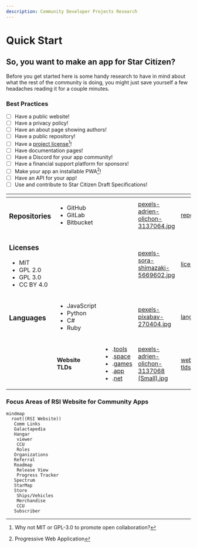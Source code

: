 ```yaml
---
description: Community Developer Projects Research
---
```


# Quick Start

## So, you want to make an app for Star Citizen?

Before you get started here is some handy research to have in mind about what the rest of the community is doing, you might just save yourself a few headaches reading it for a couple minutes.

### Best Practices

* [ ] Have a public website!
* [ ] Have a privacy policy!
* [ ] Have an about page showing authors!
* [ ] Have a public repository!
* [ ] Have a [project license](#user-content-fn-1)[^1]!
* [ ] Have documentation pages!
* [ ] Have a Discord for your app community!
* [ ] Have a financial support platform for sponsors!
* [ ] Make your app an installable PWA[^2]!
* [ ] Have an API for your app!
* [ ] Use and contribute to Star Citizen Draft Specifications!

<table data-view="cards" data-full-width="false"><thead><tr><th></th><th></th><th></th><th data-hidden data-card-cover data-type="files"></th><th data-hidden data-card-target data-type="content-ref"></th></tr></thead><tbody><tr><td><h3>Repositories</h3></td><td><ul><li>GitHub</li><li>GitLab</li><li>Bitbucket</li></ul></td><td></td><td><a href="../../.gitbook/assets/pexels-adrien-olichon-3137064.jpg">pexels-adrien-olichon-3137064.jpg</a></td><td><a href="repositories.md">repositories.md</a></td></tr><tr><td><h3>Licenses</h3><ul><li>MIT</li><li>GPL 2.0</li><li>GPL 3.0</li><li>CC BY 4.0</li></ul></td><td></td><td></td><td><a href="../../.gitbook/assets/pexels-sora-shimazaki-5669602.jpg">pexels-sora-shimazaki-5669602.jpg</a></td><td><a href="licenses.md">licenses.md</a></td></tr><tr><td><h3>Languages</h3></td><td><ul><li>JavaScript</li><li>Python</li><li>C#</li><li>Ruby</li></ul></td><td></td><td><a href="../../.gitbook/assets/pexels-pixabay-270404.jpg">pexels-pixabay-270404.jpg</a></td><td><a href="languages.md">languages.md</a></td></tr><tr><td></td><td><strong>Website TLDs</strong></td><td><ul><li>.<a data-footnote-ref href="#user-content-fn-3">tools</a></li><li>.<a data-footnote-ref href="#user-content-fn-4">space</a></li><li>.<a data-footnote-ref href="#user-content-fn-5">games</a></li><li>.<a data-footnote-ref href="#user-content-fn-6">app</a></li><li>.<a data-footnote-ref href="#user-content-fn-7">net</a></li></ul></td><td><a href="../../.gitbook/assets/pexels-adrien-olichon-3137068 (Small).jpg">pexels-adrien-olichon-3137068 (Small).jpg</a></td><td><a href="website-tlds.md">website-tlds.md</a></td></tr></tbody></table>

### Focus Areas of RSI Website for Community Apps

```mermaid
mindmap
  root((RSI Website))
   Comm Links
   Galactapedia
   Hangar
    viewer
    CCU
    Roles
   Organizations
   Referral
   Roadmap
    Release View
    Progress Tracker
   Spectrum
   StarMap
   Store
    Ships/Vehicles
    Merchandise
    CCU
   Subscriber

```



[^1]: Why not MIT or GPL-3.0 to promote open collaboration?

[^2]: Progressive Web Application

[^3]: \~$20 USD/yr

[^4]: \~$20 USD/yr

[^5]: \~$20 USD/yr

[^6]: \~$16 USD/yr

[^7]: \~$18 USD/yr
